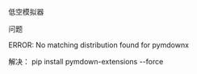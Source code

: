 低空模拟器

问题

ERROR: No matching distribution found for pymdownx

解决：
pip install pymdown-extensions --force
